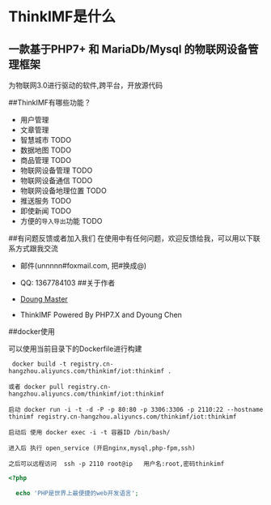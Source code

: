 # ThinkIMF是什么
## 一款基于PHP7+ 和 MariaDb/Mysql 的物联网设备管理框架
为物联网3.0进行驱动的软件,跨平台，开放源代码

##ThinkIMF有哪些功能？
* 用户管理
* 文章管理
* 智慧城市 TODO
* 数据地图 TODO
* 商品管理 TODO
* 物联网设备管理 TODO
* 物联网设备通信 TODO
* 物联网设备地理位置 TODO
* 推送服务 TODO
* 即使新闻 TODO
* 方便的`导入导出`功能 TODO



##有问题反馈或者加入我们
在使用中有任何问题，欢迎反馈给我，可以用以下联系方式跟我交流

* 邮件(unnnnn#foxmail.com, 把#换成@)
* QQ: 1367784103
##关于作者
* [Doung Master](https://dyoung.unnnnn.com)

* ThinkIMF Powered By PHP7.X  and Dyoung Chen


##docker使用

可以使用当前目录下的Dockerfile进行构建
```
 docker build -t registry.cn-hangzhou.aliyuncs.com/thinkimf/iot:thinkimf .
```

```
或者 docker pull registry.cn-hangzhou.aliyuncs.com/thinkimf/iot:thinkimf
```

```
启动 docker run -i -t -d -P -p 80:80 -p 3306:3306 -p 2110:22 --hostname thinimf registry.cn-hangzhou.aliyuncs.com/thinkimf/iot:thinkimf
```

```
启动后 使用 docker exec -i -t 容器ID /bin/bash/
```

```
进入后 执行 open_service (开启nginx,mysql,php-fpm,ssh)
```

```
之后可以远程访问  ssh -p 2110 root@ip   用户名:root,密码thinkimf
```

```php
<?php
    
  echo 'PHP是世界上最便捷的web开发语言';
  
```

